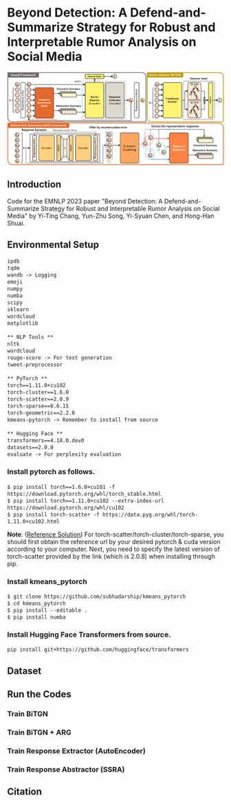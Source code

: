# Beyond Detection: A Defend-and-Summarize Strategy for Robust and Interpretable Rumor Analysis on Social Media

![](https://github.com/joshchang0111/EMNLP2023-RumorDAS/blob/master/das_overview.png)

## Introduction
Code for the EMNLP 2023 paper "Beyond Detection: A Defend-and-Summarize Strategy for Robust and Interpretable Rumor Analysis on Social Media" by Yi-Ting Chang, Yun-Zhu Song, Yi-Syuan Chen, and Hong-Han Shuai.

## Environmental Setup
```
ipdb
tqdm
wandb -> Logging
emoji
numpy
numba
scipy
sklearn
wordcloud
matplotlib

** NLP Tools **
nltk
wordcloud
rouge-score -> For text generation
tweet-preprocessor

** PyTorch **
torch==1.11.0+cu102
torch-cluster==1.6.0
torch-scatter==2.0.9
torch-sparse==0.6.15
torch-geometric==2.2.0
kmeans-pytorch -> Remember to install from source

** Hugging Face **
transformers==4.18.0.dev0
datasets==2.0.0
evaluate -> For perplexity evaluation
```
### Install pytorch as follows.
```
$ pip install torch==1.6.0+cu101 -f https://download.pytorch.org/whl/torch_stable.html
$ pip install torch==1.11.0+cu102 --extra-index-url https://download.pytorch.org/whl/cu102
$ pip install torch-scatter -f https://data.pyg.org/whl/torch-1.11.0+cu102.html
```
**Note**: ([Reference Solution](https://stackoverflow.com/questions/70008715/pytorch-and-torch-scatter-were-compiled-with-different-cuda-versions-on-google-c))
For torch-scatter/torch-cluster/torch-sparse, you should first obtain the reference url by your desired pytorch & cuda version according to your computer. Next, you need to specify the latest version of torch-scatter provided by the link (which is 2.0.8) when installing through pip.

### Install kmeans_pytorch
```
$ git clone https://github.com/subhadarship/kmeans_pytorch
$ cd kmeans_pytorch
$ pip install --editable .
$ pip install numba
```

### Install Hugging Face Transformers **from source**.
```
pip install git+https://github.com/huggingface/transformers
```

## Dataset

## Run the Codes

### Train BiTGN
### Train BiTGN + ARG
### Train Response Extractor (AutoEncoder)
### Train Response Abstractor (SSRA)

## Citation
